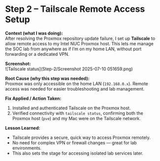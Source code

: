 # Step 2 – Tailscale Remote Access Setup  

**Context (what I was doing):**  
After resolving the Proxmox repository update failure, I set up **Tailscale** to allow remote access to my Intel NUC Proxmox host. This lets me manage the SOC lab from anywhere as if I’m on my home LAN, without port forwarding or a dedicated VPN.  

**Screenshot:**  
![Tailscale status](Step-2/Screenshot 2025-07-10 051659.png)  

**Root Cause (why this step was needed):**  
Proxmox was only accessible on the home LAN (`192.168.0.x`). Remote access was needed for easier troubleshooting and lab management.  

**Fix Applied / Action Taken:**  
1. Installed and authenticated Tailscale on the Proxmox host.  
2. Verified connectivity with `tailscale status`, confirming both the Proxmox host (`pve`) and my Mac were on the Tailscale network.  

**Lesson Learned:**  
- Tailscale provides a secure, quick way to access Proxmox remotely.  
- No need for complex VPN or firewall changes — great for lab environments.  
- This also sets the stage for accessing isolated lab services later.  
